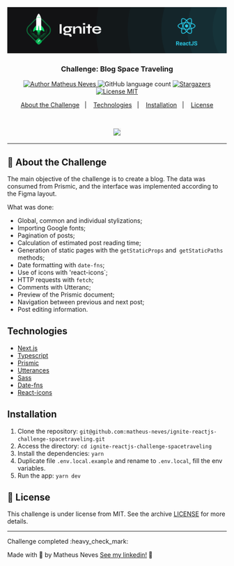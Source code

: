 <img alt="Ignite" src=".github/header.png" />

<h3 align="center">
  Challenge: Blog Space Traveling
</h3>

<p align="center">
  <a href="https://github.com/matheus-neves">
    <img alt="Author Matheus Neves" src="https://img.shields.io/badge/author-Matheus%20Neves-%2306b656?color=06b656&style=for-the-badge">
  </a>
  <img alt="GitHub language count" src="https://img.shields.io/github/languages/count/matheus-neves/ignite-reactjs-challenge-spacetraveling?color=06b656&style=for-the-badge">
  <a href="https://github.com/matheus-neves/ignite-reactjs-challenge-spacetraveling/stargazers">
    <img alt="Stargazers" src="https://img.shields.io/github/stars/matheus-neves/ignite-reactjs-challenge-spacetraveling?color=06b656&style=for-the-badge">
  </a>
  <a href="https://github.com/matheus-neves/ignite-reactjs-challenge-spacetraveling/blob/main/LICENSE">
    <img alt="License MIT" src="https://img.shields.io/badge/license-MIT-%2304D361?color=06b656&style=for-the-badge">
  </a>
</p>

<p align="center">
  <a href="#rocket-about-the-challenge">About the Challenge</a>&nbsp;&nbsp;&nbsp;|&nbsp;&nbsp;&nbsp;
  <a href="#technologies">Technologies</a>&nbsp;&nbsp;&nbsp;|&nbsp;&nbsp;&nbsp;
  <a href="#installation">Installation</a>&nbsp;&nbsp;&nbsp;|&nbsp;&nbsp;&nbsp;
  <a href="#memo-license">License</a>
</p>

<br/>
<p align="center"><img style="border: 1px solid #eee;" src=".github/demo.gif"/></p>

---

## :rocket: About the Challenge

The main objective of the challenge is to create a blog. The data was consumed from Prismic, and the interface was implemented according to the Figma layout.

What was done:
- Global, common and individual stylizations;
- Importing Google fonts;
- Pagination of posts;
- Calculation of estimated post reading time;
- Generation of static pages with the `getStaticProps` and` getStaticPaths` methods;
- Date formatting with `date-fns`;
- Use of icons with 'react-icons`;
- HTTP requests with `fetch`;
- Comments with Utteranc;
- Preview of the Prismic document;
- Navigation between previous and next post;
- Post editing information.

## Technologies

- [Next.js](https://nextjs.org/)
- [Typescript](https://www.typescriptlang.org/)
- [Prismic](https://prismic.io/)
- [Utterances](https://github.com/utterance/utterances)
- [Sass](https://sass-lang.com/)
- [Date-fns](https://date-fns.org/)
- [React-icons](https://react-icons.github.io/react-icons/)

## Installation

1. Clone the repository: `git@github.com:matheus-neves/ignite-reactjs-challenge-spacetraveling.git`
2. Access the directory: `cd ignite-reactjs-challenge-spacetraveling`
3. Install the dependencies: `yarn`
4. Duplicate file `.env.local.example` and rename to `.env.local`, fill the env variables.
5. Run the app: `yarn dev`

## :memo: License

This challenge is under license from MIT. See the archive [LICENSE](https://github.com/matheus-neves/ignite-reactjs-challenge-spacetraveling/blob/main/LICENSE) for more details.

---

<p>Challenge completed :heavy_check_mark:</p>

Made with 💜 by Matheus Neves [See my linkedin!](https://www.linkedin.com/in/matheus-neves-front-end/) :wave:

